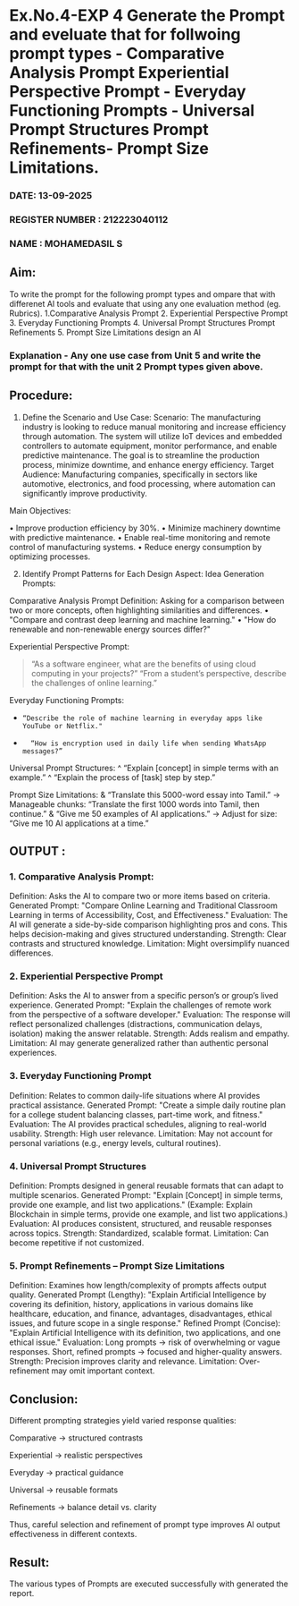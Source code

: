 # Ex.No.4-EXP 4 Generate the Prompt and eveluate that for follwoing prompt types - Comparative Analysis Prompt Experiential Perspective Prompt - Everyday Functioning Prompts - Universal Prompt Structures Prompt Refinements- Prompt Size Limitations.
### DATE:  13-09-2025                                                                         
### REGISTER NUMBER : 212223040112
### NAME : MOHAMEDASIL S

## Aim: 
To write the prompt for the following prompt types and ompare that with differenet AI tools and evaluate that using any one evaluation method (eg. Rubrics). 1.Comparative Analysis Prompt 2. Experiential Perspective Prompt 3. Everyday Functioning Prompts 4. Universal Prompt Structures Prompt Refinements 5. Prompt Size Limitations design an AI 

### Explanation - Any one use case from Unit 5 and write the prompt for that with the unit 2 Prompt types given above.

## Procedure:
1.	Define the Scenario and Use Case:
Scenario:
The manufacturing industry is looking to reduce manual monitoring and increase efficiency through automation. The system will utilize IoT devices and embedded controllers to automate equipment, monitor performance, and enable predictive maintenance. The goal is to streamline the production process, minimize downtime, and enhance energy efficiency.
Target Audience:
Manufacturing companies, specifically in sectors like automotive, electronics, and food processing, where automation can significantly improve productivity.

Main Objectives:

•	Improve production efficiency by 30%.
•	Minimize machinery downtime with predictive maintenance.
•	Enable real-time monitoring and remote control of manufacturing systems.
•	Reduce energy consumption by optimizing processes.
 
2.	Identify Prompt Patterns for Each Design Aspect:
Idea Generation Prompts:

Comparative Analysis Prompt
Definition: Asking for a comparison between two or more concepts, often highlighting similarities and differences.
•	"Compare and contrast deep learning and machine learning."
•	"How do renewable and non-renewable energy sources differ?"

Experiential Perspective Prompt:
> 	“As a software engineer, what are the benefits of using cloud computing in your projects?”
>  “From a student’s perspective, describe the challenges of online learning.”

Everyday Functioning Prompts:
*	  “Describe the role of machine learning in everyday apps like YouTube or Netflix."
*	 	“How is encryption used in daily life when sending WhatsApp messages?”

Universal Prompt Structures:
^ 	“Explain [concept] in simple terms with an example.”
^  “Explain the process of [task] step by step.”

Prompt Size Limitations:
&  	“Translate this 5000-word essay into Tamil.”
→ Manageable chunks: “Translate the first 1000 words into Tamil, then continue.”
&  “Give me 50 examples of AI applications.”
→ Adjust for size: “Give me 10 AI applications at a time.”

## OUTPUT :

### 1. Comparative Analysis Prompt:
Definition:
Asks the AI to compare two or more items based on criteria.
Generated Prompt:
"Compare Online Learning and Traditional Classroom Learning in terms of Accessibility, Cost, and Effectiveness."
Evaluation:
The AI will generate a side-by-side comparison highlighting pros and cons. This helps decision-making and gives structured understanding.
Strength: Clear contrasts and structured knowledge.
Limitation: Might oversimplify nuanced differences.

### 2. Experiential Perspective Prompt
Definition:
Asks the AI to answer from a specific person’s or group’s lived experience.
Generated Prompt:
"Explain the challenges of remote work from the perspective of a software developer."
Evaluation:
The response will reflect personalized challenges (distractions, communication delays, isolation) making the answer relatable.
Strength: Adds realism and empathy.
Limitation: AI may generate generalized rather than authentic personal experiences.

### 3. Everyday Functioning Prompt
Definition:
Relates to common daily-life situations where AI provides practical assistance.
Generated Prompt:
"Create a simple daily routine plan for a college student balancing classes, part-time work, and fitness."
Evaluation:
The AI provides practical schedules, aligning to real-world usability.
Strength: High user relevance.
Limitation: May not account for personal variations (e.g., energy levels, cultural routines).


### 4. Universal Prompt Structures
 Definition:
Prompts designed in general reusable formats that can adapt to multiple scenarios.
Generated Prompt:
"Explain [Concept] in simple terms, provide one example, and list two applications."
(Example: Explain Blockchain in simple terms, provide one example, and list two applications.)
Evaluation:
AI produces consistent, structured, and reusable responses across topics.
Strength: Standardized, scalable format.
Limitation: Can become repetitive if not customized.

### 5. Prompt Refinements – Prompt Size Limitations
Definition:
Examines how length/complexity of prompts affects output quality.
Generated Prompt (Lengthy):
"Explain Artificial Intelligence by covering its definition, history, applications in various domains like healthcare, education, and finance, advantages, disadvantages, ethical issues, and future scope in a single response."
Refined Prompt (Concise):
"Explain Artificial Intelligence with its definition, two applications, and one ethical issue."
Evaluation:
Long prompts → risk of overwhelming or vague responses.
Short, refined prompts → focused and higher-quality answers.
 Strength: Precision improves clarity and relevance.
 Limitation: Over-refinement may omit important context.

## Conclusion:
Different prompting strategies yield varied response qualities:

Comparative → structured contrasts

Experiential → realistic perspectives

Everyday → practical guidance

Universal → reusable formats

Refinements → balance detail vs. clarity

Thus, careful selection and refinement of prompt type improves AI output effectiveness in different contexts.

## Result:
The various types of Prompts are executed successfully with generated the report.
